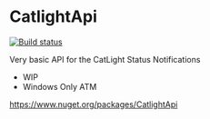 # CatlightApi
[![Build status](https://ci.appveyor.com/api/projects/status/8mc99lf59hdm1og9?svg=true)](https://ci.appveyor.com/project/matthiaslischka/catlightapi)

Very basic API for the CatLight Status Notifications


* WIP
* Windows Only ATM

https://www.nuget.org/packages/CatlightApi
